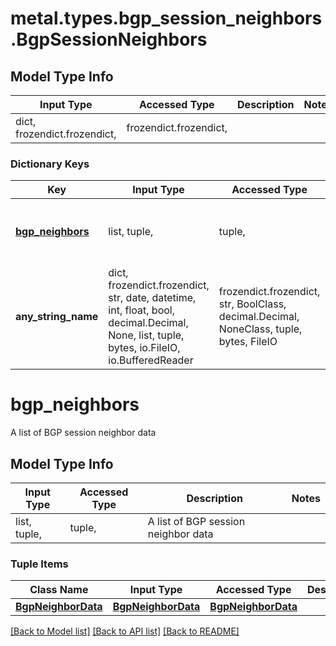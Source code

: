 # metal.types.bgp_session_neighbors.BgpSessionNeighbors

## Model Type Info
Input Type | Accessed Type | Description | Notes
------------ | ------------- | ------------- | -------------
dict, frozendict.frozendict,  | frozendict.frozendict,  |  | 

### Dictionary Keys
Key | Input Type | Accessed Type | Description | Notes
------------ | ------------- | ------------- | ------------- | -------------
**[bgp_neighbors](#bgp_neighbors)** | list, tuple,  | tuple,  | A list of BGP session neighbor data | [optional] 
**any_string_name** | dict, frozendict.frozendict, str, date, datetime, int, float, bool, decimal.Decimal, None, list, tuple, bytes, io.FileIO, io.BufferedReader | frozendict.frozendict, str, BoolClass, decimal.Decimal, NoneClass, tuple, bytes, FileIO | any string name can be used but the value must be the correct type | [optional]

# bgp_neighbors

A list of BGP session neighbor data

## Model Type Info
Input Type | Accessed Type | Description | Notes
------------ | ------------- | ------------- | -------------
list, tuple,  | tuple,  | A list of BGP session neighbor data | 

### Tuple Items
Class Name | Input Type | Accessed Type | Description | Notes
------------- | ------------- | ------------- | ------------- | -------------
[**BgpNeighborData**](BgpNeighborData.md) | [**BgpNeighborData**](BgpNeighborData.md) | [**BgpNeighborData**](BgpNeighborData.md) |  | 

[[Back to Model list]](../../README.md#documentation-for-models) [[Back to API list]](../../README.md#documentation-for-api-endpoints) [[Back to README]](../../README.md)

